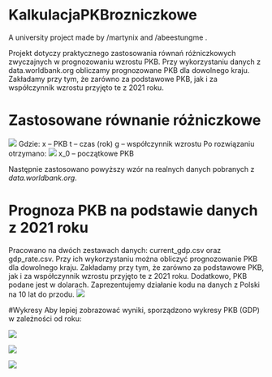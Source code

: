 # KalkulacjaPKBrozniczkowe

A university project made by /martynix and /abeestungme .

Projekt dotyczy praktycznego zastosowania równań różniczkowych zwyczajnych w prognozowaniu wzrostu PKB. Przy wykorzystaniu danych z data.worldbank.org obliczamy prognozowane PKB dla dowolnego kraju. Zakładamy przy tym, że zarówno za podstawowe PKB, jak i za współczynnik wzrostu przyjęto te z 2021 roku. 

# Zastosowane równanie różniczkowe
![](https://user-images.githubusercontent.com/112055662/221304001-6fb1b287-397a-4032-96c9-708bf0fb9fd0.png)
Gdzie:
x – PKB
t – czas (rok)
g – współczynnik wzrostu
Po rozwiązaniu otrzymano:
![](https://user-images.githubusercontent.com/112055662/221303895-474aab97-8a6b-4f62-9fe2-ad8a371e54aa.png)
x_0 – początkowe PKB

Następnie zastosowano powyższy wzór na realnych danych pobranych z _data.worldbank.org_.

#	Prognoza PKB na podstawie danych z 2021 roku
Pracowano na dwóch zestawach danych: current_gdp.csv oraz gdp_rate.csv.
Przy ich wykorzystaniu można obliczyć prognozowanie PKB dla dowolnego kraju. Zakładamy przy tym, że zarówno za podstawowe PKB, jak i za współczynnik wzrostu przyjęto te z 2021 roku.
Dodatkowo, PKB podane jest w dolarach.
Zaprezentujemy działanie kodu na danych z Polski na 10 lat do przodu.
![](https://user-images.githubusercontent.com/112055662/221304318-bb29cddc-3b5a-43d3-b582-1989361bacb9.png)

#Wykresy 
Aby lepiej zobrazować wyniki, sporządzono wykresy PKB (GDP) w zależności od roku:

![](https://user-images.githubusercontent.com/112055662/221303432-d13c34c9-929c-48fe-9be3-50e445b7a977.png)

![](https://user-images.githubusercontent.com/112055662/221303439-3c39bedd-e750-4a11-a560-680ba11fa369.png)

![](https://user-images.githubusercontent.com/112055662/221303448-a8907d7b-1cce-49e2-8c80-d90c90f74739.gif)
